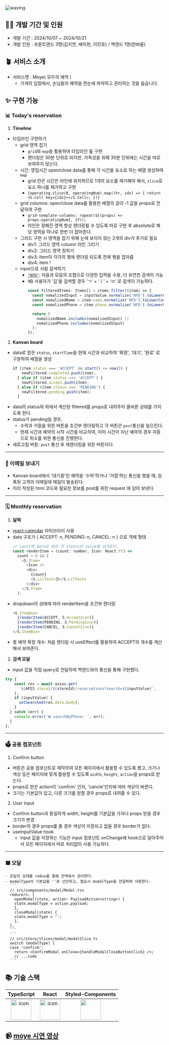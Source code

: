 ![waving](https://capsule-render.vercel.app/api?type=waving&height=200&fontAlignY=40&text=moye&color=gradient)


## 🧚‍♂️ 개발 기간 및 인원

- 개발 기간 : 2024/10/07 ~ 2024/10/21
- 개발 인원 : 프론트엔드 3명(김지연, 배익현, 이민호) / 백엔드 1명(한바울)

## 🪴 서비스 소개
- 서비스명 : Moye( 모두의 예약 )
  - 가게의 입장에서, 손님들의 예약을 한눈에 파악하고 관리하는 것을 돕습니다.

## ✨ 구현 기능
### 📊 Today's reservation
1. **Timeline**
  - 타임라인 구현하기
    - grid 영역 잡기
      - `grid`와 `map`을 활용하여 타임라인 틀 구현
      - 렌더링은 30분 단위로 되지만, 가독성을 위해 30분 단위에는 시간을 따로 보여주지 않는다.
    - 시간: 영업시간 open/close data를 통해 각 시간을 요소로 하는 배열 생성하여 `map`
      - grid 칸은 시간은 라인에 위치하므로 1개의 요소를 제거해야 해서, `slice`로 요소 하나를 제거하고 구현
      - `{operating.slice(0, operatingNum).map((hr, idx) => { return <S.Cell key={idx}></S.Cell>; })}`
    - grid columns: open/close data를 활용한 배열의 길이 -1 값을 props로 전달하여 구현
      - `grid-template-columns: repeat(${(props) => props.operatingNum}, 1fr);`
      - 라인은 정해진 영역 항상 렌더링될 수 있도록 따로 구현 후 absolute로 해당 영역을 하나로 한번 더 잡아준다.
    - 그리드 구현 시 영역을 잡기 위해 눈에 보이지 않는 2개의 div가 추가로 필요
      - div1: 그리드 영역 column 라인 그리기
      - div2: 그리드 영역 정하기
      - div3: item이 각각의 행에 렌더링 되도록 전체 행을 잡아줌
      - div4: item !
    - input으로 사람 검색하기
      - [`"NFD"`](https://developer.mozilla.org/en-US/docs/Web/JavaScript/Reference/Global_Objects/String/normalize#nfd): 자음과 모음의 조합으로 다양한 입력을 수용, 더 유연한 검색이 가능
      - 예) 사용자가 ‘김’을 검색할 경우 ‘ㄱ’ + ‘ㅣ’ + ‘ㅁ’ 로 검색이 가능하다.
        ```javascript
        const filteredItems: Items[] = items.filter((item) => {
          const nomalizedInput = inputValue.normalize('NFD').toLowerCase();
          const nomalizedName = item.name.normalize('NFD').toLowerCase();
          const nomalizedPhone = item.phone.normalize('NFD').toLowerCase();

          return (
            nomalizedName.includes(nomalizedInput) ||
            nomalizedPhone.includes(nomalizedInput)
          );
        });
        ```

2. **Kanvan board**
  - data로 받은 `status`, `startTime`을 현재 시간과 비교하여 '확정', '대기', '완료' 로 구분하여 배열을 생성
      ```javascript
      if (item.status === 'ACCEPT' && start() <= now()) {
          newFiltered.completed.push(item);
        } else if (item.status === 'ACCEPT') {
          newFiltered.accept.push(item);
        } else if (item.status === 'PENDING') {
          newFiltered.pending.push(item);
        }
      ```
  - data의 status와 위에서 계산된 filtered를 props로 내려주어 올바른 상태를 가지도록 한다.
  - status가 pending일 경우,
    - 수락과 거절을 위한 버튼을 조건부 렌더링하고 각 버튼은 `post`통신을 일으킨다.
    - 현재 시간과 예약의 시작 시간을 비교하여, 이미 시간이 지난 예약의 경우 자동으로 취소를 위한 통신을 진행한다.
  - 새로고침 버튼: `post` 통신 후 재렌더링을 위한 버튼이다.

---
### 📧 이메일 보내기
  - Kanvan board에서 '대기중'인 예약을 '수락'하거나 '거절'하는 통신을 했을 때, 등록된 고객의 이메일에 메일이 발송된다.
  - 미리 작성된 html 코드와 필요한 정보를 post를 위한 request 에 담아 보낸다.

---
### 🗓️ Monthly reservation
1. **달력**
  - [react-calendar](https://projects.wojtekmaj.pl/react-calendar/) 라이브러리 사용
  - data 구조가 { ACCEPT: n, PENDING: n, CANCEL: n } 으로 객체 형태
    ```javascript
    // count에 data로 받은 각 status의 value를 넘겨준다.
    const renderItem = (count: number, Icon: React.FC) =>
      count > 0 && (
        <S.Item>
          <Icon />
          <div>
            {count}
            <S.LilText>건</S.LilText>
          </div>
        </S.Item>
      );
    ```
  - dropdown의 상태에 따라 renderItem을 조건부 렌더링
    ```javascript
    <S.ItemBox>
      {renderItem(ACCEPT, S.AcceptIcon)}
      {renderItem(PENDING, S.PendingIcon)}
      {renderItem(CANCEL, S.CancelIcon)}
    </S.ItemBox>
    ```
  - 총 예약 확정 개수: 처음 렌더링 시 useEffect를 활용하여 ACCEPT의 개수를 계산해서 보여준다.
   
2. **검색 모달**
  - input 값을 직접 query로 전달하여 백엔드와의 통신을 통해 구현했다.
  ```javascript
  try {
      const res = await axios.get(
        `${APIS.store}/${storeId}/reservations?search=${inputValue}`,
      );
      if (inputValue) {
        setSearched(res.data.body);
      }
    } catch (err) {
      console.error('❌ searchByPhone: ', err);
    }
  };
  ```

---
### 🗳️ 공용 컴포넌트
1. Confirm button
  - 버튼은 공용 컴포넌트로 제작하여 모든 페이지에서 활용할 수 있도록 했고, 크기나 색상 등은 페이지에 맞게 활용할 수 있도록 `width`, `height`, `action`을 props로 받는다.
  - props로 받은 action이 'confirm' 인지, 'cancle'인지에 따라 색상이 바뀐다.
  - 크기는 기본값이 있고, 다른 크기를 원할 경우 props로 내려줄 수 있다.
     
2. User input
  - Confirm button과 동일하게 width, height를 기본값을 가지나 props 받을 경우 크기가 변경
  - border의 경우 props를 줄 경우 색상이 지정되고 없을 경우 border가 없다.
  - useInputValue hook
    - input 값을 저장하는 기능은 input 컴포넌트 onChange에 hook으로 달아주어서 모든 페이지에서 따로 처리없이 사용 가능하다.

---
### 🟩 모달
    - 모달의 상태를 redux를 통해 전역에서 관리한다.
    - modalType의 기본값을 ''로 선언하고, 필요시 modalType을 전달하여 사용한다.
      ```
      // src/components/modal/Modal.tsx
      reducers: {
        openModal(state, action: PayloadAction<string>) {
        state.modalType = action.payload;
        },
        closeModal(state) {
        state.modalType = '';
        },
      },
      ```
      ```
      // src/store/slices/modal/modalSlice.ts
      switch (modalType) {
      case 'confirm':
        return <ConfirmModal onClose={handleModalCloseButtonClick} />;
        // ...code
      ```

## 📚 기술 스택
|TypeScript|React|Styled-Components|
|:---:|:---:|:---:|
| <img src="https://techstack-generator.vercel.app/ts-icon.svg" alt="icon" width="65" height="65" /> | <img src="https://techstack-generator.vercel.app/react-icon.svg" alt="icon" width="65" height="65" /> | <img src="https://www.styled-components.com/atom.png" width="65" height="65" /> |

## 📹 [moye 시연 영상](https://youtu.be/bNb2dn6K324)
